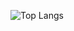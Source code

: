 ![Top Langs](https://github-readme-stats.vercel.app/api/top-langs/?username=jcg6074&layout=compact)
